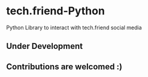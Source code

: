 # tech.friend-Python
Python Library to interact with tech.friend social media


## Under Development

## Contributions are welcomed :) 